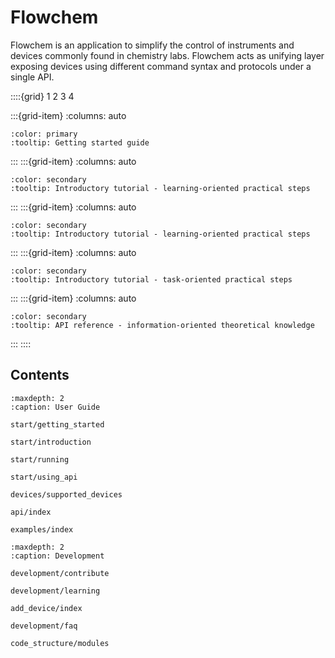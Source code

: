 # Flowchem

Flowchem is an application to simplify the control of instruments and devices commonly found in chemistry labs.
Flowchem acts as unifying layer exposing devices using different command syntax and protocols under a single API.

::::{grid} 1 2 3 4

:::{grid-item}
:columns: auto

```{button-ref} start/getting_started
:color: primary
:tooltip: Getting started guide
```
:::
:::{grid-item}
:columns: auto

```{button-ref} start/introduction
:color: secondary
:tooltip: Introductory tutorial - learning-oriented practical steps
```
:::
:::{grid-item}
:columns: auto

```{button-ref} start/running
:color: secondary
:tooltip: Introductory tutorial - learning-oriented practical steps
```
:::
:::{grid-item}
:columns: auto

```{button-ref} start/using_api
:color: secondary
:tooltip: Introductory tutorial - task-oriented practical steps
```
:::
:::{grid-item}
:columns: auto

```{button-ref} examples/index
:color: secondary
:tooltip: API reference - information-oriented theoretical knowledge
```
:::
::::

## Contents
```{toctree}
:maxdepth: 2
:caption: User Guide

start/getting_started

start/introduction

start/running

start/using_api

devices/supported_devices

api/index

examples/index

```

```{toctree}
:maxdepth: 2
:caption: Development

development/contribute

development/learning

add_device/index

development/faq

code_structure/modules

```
